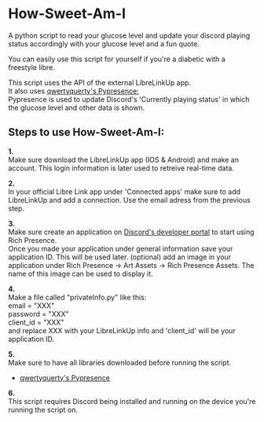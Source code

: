 # How-Sweet-Am-I
A python script to read your glucose level and update your discord playing status accordingly with your glucose level and a fun quote. 

You can easily use this script for yourself if you're a diabetic with a freestyle libre.  

This script uses the API of the external LibreLinkUp app.  
It also uses [qwertyquerty's Pypresence: ](https://github.com/qwertyquerty/pypresence)   
Pypresence is used to update Discord's 'Currently playing status' in which the glucose level and other data is shown.


## Steps to use How-Sweet-Am-I:

**1.**  
Make sure download the LibreLinkUp app (IOS & Android) and make an account. This login information is later used to retreive real-time data.

**2.**  
In your official Libre Link app under 'Connected apps' make sure to add LibreLinkUp and add a connection.
Use the email adress from the previous step.

**3.**  
Make sure create an application on [Discord's developer portal](https://discord.com/developers/applications) to start using Rich Presence.  
Once you made your application under general information save your application ID. This will be used later.
(optional) add an image in your application under Rich Presence -> Art Assets -> Rich Presence Assets. The name of this image can be used to display it.  

**4.**  
Make a file called "privateInfo.py" like this:  
    email = "XXX"  
    password = "XXX"  
    client_id = "XXX"  
and replace XXX with your LibreLinkUp info and 'client_id' will be your application ID.

**5.**  
Make sure to have all libraries downloaded before running the script.  
- [qwertyquerty's Pypresence](https://github.com/qwertyquerty/pypresence) 

**6.**  
This script requires Discord being installed and running on the device you're running the script on.
